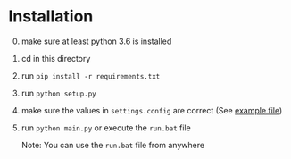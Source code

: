 # Installation
0. make sure at least python 3.6 is installed
1. cd in this directory
2. run `pip install -r requirements.txt`
3. run `python setup.py`
4. make sure the values in `settings.config` are correct (See [example file](settings/settings.config.example))
5. run `python main.py` or execute the `run.bat` file

    Note: You can use the `run.bat` file from anywhere
